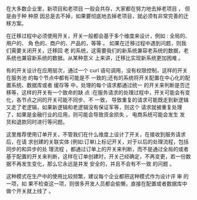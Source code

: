 在大多数企业里，新项目和老项目 一般会共存，大家都在努力地去掉老项目 ， 但是由于种 种原 因总是去不掉，如果要彻底地去掉老项目，就必须有非常完善的迁移方案。  

在迁移过程中必须使用开关，开关一般都会基于多个维度来设计，例如 : 全局的、用户的、 角 色的、商户的、产品的，等等 。 如果在迁移过程中遇到问题，则我们需要关闭开关，迁移回 老 的系统，这需要我们的新系统兼容老系统的数据，老系统也兼容新系统的数据。从某种意义 上来讲，迁移比实现新系统更加困难 。  

有的开关设计在应用层次，通过一个 curl 语句调用，没有权限控制，这样的开关在服务池 的每个节点中都有可能是不 一致的;还有的系统将开关配置在中心化的配置系统、数据库或者 缓存等 中，处理的每个请求都通过统一 的开关来判断是否迁移等，这样的开关有一个致命的缺 点 :在服务请求的处理过程中，开关可能会有变化，各节点之间的开关可能不同步、不 一致， 导致重复的请求可能既走到新逻辑又走了老逻辑，如果新逻辑和老逻辑没有保证军等，则这个 请求就被重复处理了，如果是金融行业的应用，则可能会导致资金损失 ， 电商系统可能会发生 发 货和退款同时进行等问题。  

这里推荐使用订单开关，不管我们在什么维度上设计了开关，在接收到服务请求后，在请 求创建的关联实体 (例如:订单)上标记开关，对于以后的处理流程，包括同步的和异步的处 理流程 ，都通过订单上的开关来判断，而不是通过全局的或者基于配置的开关来判断，这样在订单创建时，开关己经确定，不再变更，若一份数据不再发生变化，那么它永远是井发 安全的，并且不会有不一致 的问题 。  

这种模式在生产中的使用比较频繁，建议每个企业都把这种模式作为设计评 审 的一项，如
果不检查这一项，则很多开发人员都会偷懒，直接在配置或者数据库中做个开关就上线了 。